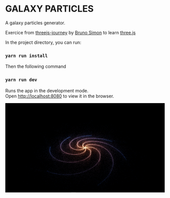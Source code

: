 # GALAXY PARTICLES

A galaxy particles generator.

Exercice from [threejs-journey](https://threejs-journey.xyz/) by [Bruno Simon](https://github.com/brunosimon) to learn [three.js](https://threejs.org/)

In the project directory, you can run:

### `yarn run install`

Then the following command

### `yarn run dev`

Runs the app in the development mode.\
Open [http://localhost:8080](http://localhost:8080) to view it in the browser.

![GalaxyParticles](./GalaxyParticles.png "GalaxyParticles")
